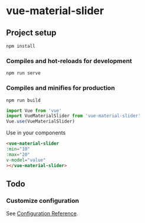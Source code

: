 # vue-material-slider

## Project setup
```
npm install
```

### Compiles and hot-reloads for development
```
npm run serve
```

### Compiles and minifies for production
```
npm run build
```

```javascript
import Vue from 'vue'
import VueMaterialSlider from 'vue-material-slider'
Vue.use(VueMaterialSlider)
```
Use in your components
```html
<vue-material-slider
:min="10"
:max="20"
v-model="value"
></vue-material-slider>
```
## Todo

### Customize configuration
See [Configuration Reference](https://cli.vuejs.org/config/).
